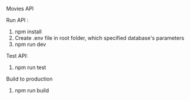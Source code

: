 Movies API

Run API :

1. npm install
2. Create .env file in root folder, which specified database's parameters
3. npm run dev

Test API:

1. npm run test

Build to production

1. npm run build
